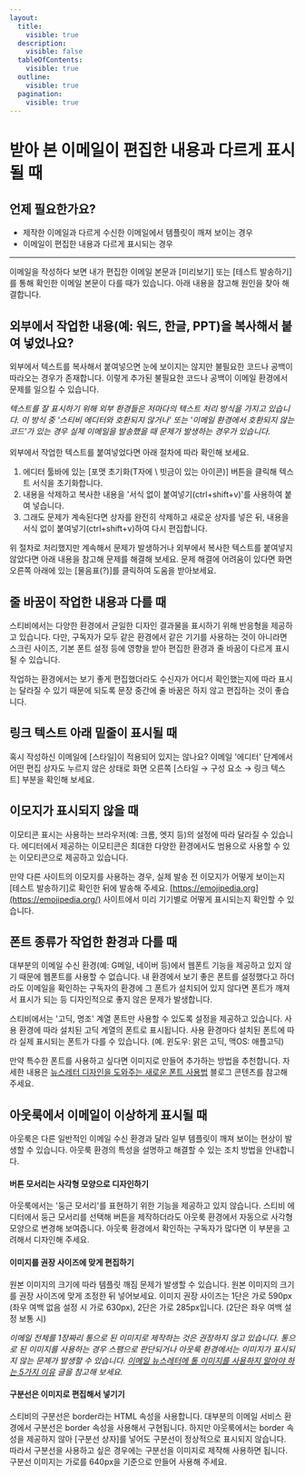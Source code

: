 ```yaml
---
layout:
  title:
    visible: true
  description:
    visible: false
  tableOfContents:
    visible: true
  outline:
    visible: true
  pagination:
    visible: true
---
```


# 받아 본 이메일이 편집한 내용과 다르게 표시될 때

## 언제 필요한가요?

* 제작한 이메일과 다르게 수신한 이메일에서 템플릿이 깨져 보이는 경우
* 이메일이 편집한 내용과 다르게 표시되는 경우

***

이메일을 작성하다 보면 내가 편집한 이메일 본문과 \[미리보기] 또는 \[테스트 발송하기]를 통해 확인한 이메일 본문이 다를 때가 있습니다. 아래 내용을 참고해 원인을 찾아 해결합니다.



## **외부에서 작업한 내용(예: 워드, 한글, PPT)을 복사해서 붙여 넣었나요?** <a href="#h_01gh8pbadxpf485v73dk70nq7j" id="h_01gh8pbadxpf485v73dk70nq7j"></a>

외부에서 텍스트를 복사해서 붙여넣으면 눈에 보이지는 않지만 불필요한 코드나 공백이 따라오는 경우가 존재합니다. 이렇게 추가된 불필요한 코드나 공백이 이메일 환경에서 문제를 일으킬 수 있습니다.

_텍스트를 잘 표시하기 위해 외부 환경들은 저마다의 텍스트 처리 방식을 가지고 있습니다. 이 방식 중 '스티비 에디터와 호환되지 않거나' 또는 '이메일 환경에서 호환되지 않는 코드'가 있는 경우 실제 이메일을 발송했을 때 문제가 발생하는 경우가 있습니다._ \
\
외부에서 작업한 텍스트를 붙여넣었다면 아래 절차에 따라 확인해 보세요.

1. 에디터 툴바에 있는 \[포맷 초기화(T자에 \ 빗금이 있는 아이콘)] 버튼을 클릭해 텍스트 서식을 초기화합니다.
2. 내용을 삭제하고 복사한 내용을 '서식 없이 붙여넣기(ctrl+shift+v)'를 사용하여 붙여 넣습니다.
3. 그래도 문제가 계속된다면 상자를 완전히 삭제하고 새로운 상자를 넣은 뒤, 내용을 서식 없이 붙여넣기(ctrl+shift+v)하여 다시 편집합니다.

위 절차로 처리했지만 계속해서 문제가 발생하거나 외부에서 복사한 텍스트를 붙여넣지 않았다면 아래 내용을 참고해 문제를 해결해 보세요. 문제 해결에 어려움이 있다면 화면 오른쪽 아래에 있는 \[물음표(?)]를 클릭하여 도움을 받아보세요.



## 줄 바꿈이 작업한 내용과 다를 때 <a href="#h_01gh8pbsr1yhh2j5m7pjgpngn2" id="h_01gh8pbsr1yhh2j5m7pjgpngn2"></a>

스티비에서는 다양한 환경에서 균일한 디자인 결과물을 표시하기 위해 반응형을 제공하고 있습니다. 다만, 구독자가 모두 같은 환경에서 같은 기기를 사용하는 것이 아니라면 스크린 사이즈, 기본 폰트 설정 등에 영향을 받아 편집한 환경과 줄 바꿈이 다르게 표시될 수 있습니다.&#x20;

작업하는 환경에서는 보기 좋게 편집했더라도 수신자가 어디서 확인했는지에 따라 표시는 달라질 수 있기 때문에 되도록 문장 중간에 줄 바꿈은 하지 않고 편집하는 것이 좋습니다.



## 링크 텍스트 아래 밑줄이 표시될 때

혹시 작성하신 이메일에 \[스타일]이 적용되어 있지는 않나요? 이메일 '에디터' 단계에서 어떤 편집 상자도 누르지 않은 상태로 화면 오른쪽 \[스타일 → 구성 요소 → 링크 텍스트] 부분을 확인해 보세요.



## 이모지가 표시되지 않을 때 <a href="#h_01gh8pc0cczhj95mye7nf1cecx" id="h_01gh8pc0cczhj95mye7nf1cecx"></a>

이모티콘 표시는 사용하는 브라우저(예: 크롬, 엣지 등)의 설정에 따라 달라질 수 있습니다. 에디터에서 제공하는 이모티콘은 최대한 다양한 환경에서도 범용으로 사용할 수 있는 이모티콘으로 제공하고 있습니다.&#x20;

만약 다른 사이트의 이모지를 사용하는 경우, 실제 발송 전 이모지가 어떻게 보이는지 \[테스트 발송하기]로 확인한 뒤에 발송해 주세요. [https://emojipedia.org](https://emojipedia.org/) 사이트에서 미리 기기별로 어떻게 표시되는지 확인할 수 있습니다.



## 폰트 종류가 작업한 환경과 다를 때 <a href="#h_01gh8pc5z7btn0zjwb07t4dgx0" id="h_01gh8pc5z7btn0zjwb07t4dgx0"></a>

대부분의 이메일 수신 환경(예: G메일, 네이버 등)에서 웹폰트 기능을 제공하고 있지 않기 때문에 웹폰트를 사용할 수 없습니다. 내 환경에서 보기 좋은 폰트를 설정했다고 하더라도 이메일을 확인하는 구독자의 환경에 그 폰트가 설치되어 있지 않다면 폰트가 깨져서 표시가 되는 등 디자인적으로 좋지 않은 문제가 발생합니다.&#x20;

스티비에서는 '고딕, 명조' 계열 폰트만 사용할 수 있도록 설정을 제공하고 있습니다. 사용 환경에 따라 설치된 고딕 계열의 폰트로 표시됩니다. 사용 환경마다 설치된 폰트에 따라 실제 표시되는 폰트가 다를 수 있습니다. (예. 윈도우: 맑은 고딕, 맥OS: 애플고딕)

만약 특수한 폰트를 사용하고 싶다면 이미지로 만들어 추가하는 방법을 추천합니다. 자세한 내용은 [뉴스레터 디자인을 도와주는 새로운 폰트 사용법](https://blog.stibee.com/%EB%89%B4%EC%8A%A4%EB%A0%88%ED%84%B0-%EB%94%94%EC%9E%90%EC%9D%B8%EC%9D%84-%EB%8F%84%EC%99%80%EC%A3%BC%EB%8A%94-%EC%83%88%EB%A1%9C%EC%9A%B4-%ED%8F%B0%ED%8A%B8-%EC%82%AC%EC%9A%A9%EB%B2%95-2a54c399145d) 블로그 콘텐츠를 참고해 주세요.



## 아웃룩에서 이메일이 이상하게 표시될 때 <a href="#h_01gh8pct786xrzbxrhtj0vsa2x" id="h_01gh8pct786xrzbxrhtj0vsa2x"></a>

아웃룩은 다른 일반적인 이메일 수신 환경과 달라 일부 템플릿이 깨져 보이는 현상이 발생할 수 있습니다. 아웃룩 환경의 특성을 설명하고 해결할 수 있는 조치 방법을 안내합니다.

#### **버튼 모서리는 사각형 모양으로 디자인하기** <a href="#h_01g4bwwc19aavsf5c44qkz34ks" id="h_01g4bwwc19aavsf5c44qkz34ks"></a>

아웃룩에서는 '둥근 모서리'를 표현하기 위한 기능을 제공하고 있지 않습니다. 스티비 에디터에서 둥근 모서리를 선택해 버튼을 제작하더라도 아웃룩 환경에서 자동으로 사각형 모양으로 변경해 보여줍니다. 아웃룩 환경에서 확인하는 구독자가 많다면 이 부분을 고려해서 디자인해 주세요.

#### **이미지를 권장 사이즈에 맞게 편집하기** <a href="#h_01g4bww1072n72jyas2fkvq014" id="h_01g4bww1072n72jyas2fkvq014"></a>

원본 이미지의 크기에 따라 템플릿 깨짐 문제가 발생할 수 있습니다. 원본 이미지의 크기를 권장 사이즈에 맞게 조정한 뒤 넣어보세요. 이미지 권장 사이즈는 1단은 가로 590px (좌우 여백 없음 설정 시 가로 630px), 2단은 가로 285px입니다. (2단은 좌우 여백 설정 보통 시)&#x20;

_이메일 전체를 1장짜리 통으로 된 이미지로 제작하는 것은 권장하지 않고 있습니다. 통으로 된 이미지를 사용하는 경우 스팸으로 판단되거나 아웃룩 환경에서는 이미지가 표시되지 않는 문제가 발생할 수 있습니다._ [_이메일 뉴스레터에 통 이미지를 사용하지 말아야 하는 5가지 이유_](https://blog.stibee.com/%ED%86%B5-%EC%9D%B4%EB%AF%B8%EC%A7%80%EB%A5%BC-%EC%82%AC%EC%9A%A9%ED%95%98%EC%A7%80-%EB%A7%90%EC%95%84%EC%95%BC-%ED%95%98%EB%8A%94-5%EA%B0%80%EC%A7%80-%EC%9D%B4%EC%9C%A0-f1dc85c07424) _글을 참고해 보세요._

#### **구분선은 이미지로 편집해서 넣기기** <a href="#h_01g4bww7dm8z5mvdh19d2sj2de" id="h_01g4bww7dm8z5mvdh19d2sj2de"></a>

스티비의 구분선은 border라는 HTML 속성을 사용합니다. 대부분의 이메일 서비스 환경에서 구분선은 border 속성을 사용해서 구현됩니다. 하지만 아웃룩에서는 border 속성을 제공하지 않아 \[구분선 상자]를 넣어도 구분선이 정상적으로 표시되지 않습니다. 따라서 구분선을 사용하고 싶은 경우에는 구분선을 이미지로 제작해 사용하면 됩니다. 구분선 이미지는 가로를 640px을 기준으로 만들어 사용해 주세요.
